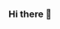 ### Hi there 👋

<!--
**SHAHAZADISHAGUFTHA/SHAHAZADISHAGUFTHA** is a ✨ _special_ ✨ repository because its `README.md` (this file) appears on your GitHub profile.

Here are some ideas to get you started:

- 🔭 I’m currently working on New App
- 🌱 I’m currently learning ReactNative
- 👯 I’m looking to collaborate on ....
- 🤔 I’m looking for help with ....
- 💬 Ask me about ....
- 📫 How to reach me: ....
- 😄 Pronouns: she/her
- ⚡ Fun fact: ....
-->

